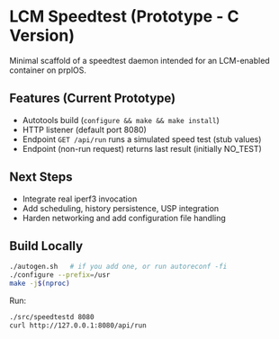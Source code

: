 # LCM Speedtest (Prototype - C Version)

Minimal scaffold of a speedtest daemon intended for an LCM-enabled container on prplOS.

## Features (Current Prototype)
- Autotools build (`configure && make && make install`)
- HTTP listener (default port 8080)
- Endpoint `GET /api/run` runs a simulated speed test (stub values)
- Endpoint (non-run request) returns last result (initially NO_TEST)

## Next Steps
- Integrate real iperf3 invocation
- Add scheduling, history persistence, USP integration
- Harden networking and add configuration file handling

## Build Locally
```bash
./autogen.sh   # if you add one, or run autoreconf -fi
./configure --prefix=/usr
make -j$(nproc)
```

Run:
```bash
./src/speedtestd 8080
curl http://127.0.0.1:8080/api/run
```
